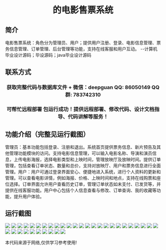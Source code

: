 <p><h1 align="center">的电影售票系统</h1></p>

## 简介
电影售票系统：角色分为管理员、用户；提供用户注册、登录、电影信息管理、票务信息管理、订单管理、后台管理等功能，支持在线客服和用户互动。    --计算机毕业设计源码；毕设源码；java毕业设计源码


## 联系方式
<p><h3 align="center">获取完整代码与数据库文件 + 微信：deepguan QQ: 86050149 QQ群: 783742310</h3></p>
<p><h3 align="center">可帮忙远程部署 包运行成功！提供远程部署、修改代码、设计文档指导、代码讲解等服务！</h3></p>

## 功能介绍（完整见运行截图）
管理员：基本功能包括登录、注册和退出。系统首页提供票务信息、新片预告及其他管理功能模块的访问。支持电影信息管理，可以输入电影名称、导演和演员信息，上传电影海报，选择电影类型和上映时间，管理放映厅及放映时间。提供订单管理，包括查看订单状态、数量和总价，支持对放映厅、用户和票务信息进行全面管理。用户：用户可通过登录界面安心、便捷地进入系统，进行个人资料的更新和管理。可以查看电影详情，例如海报、价格、上映时间和地点，支持在线购票和座位选择。订单界面允许用户查看历史订单，管理订单状态如未支付、已发货等，并提供在线客服功能。用户中心包括个人信息查看与修改、订单查询、我的收藏等功能，提升用户体验。


## 运行截图
![](img/001.jpg)
![](img/002.jpg)
![](img/003.jpg)
![](img/004.jpg)
![](img/005.jpg)
![](img/006.jpg)
![](img/007.jpg)
![](img/008.jpg)
![](img/009.jpg)
![](img/010.jpg)
![](img/011.jpg)
![](img/012.jpg)
![](img/013.jpg)
![](img/014.jpg)
![](img/015.jpg)
![](img/016.jpg)
![](img/017.jpg)
![](img/018.jpg)
![](img/019.jpg)
![](img/020.jpg)
![](img/021.jpg)
![](img/022.jpg)
![](img/023.jpg)
![](img/024.jpg)
![](img/025.jpg)
![](img/026.jpg)
![](img/027.jpg)
![](img/028.jpg)
![](img/029.jpg)
![](img/030.jpg)
![](img/031.jpg)
![](img/032.jpg)
![](img/033.jpg)
![](img/034.jpg)
![](img/035.jpg)

<p>本代码来源于网络,仅供学习参考使用!</p>
